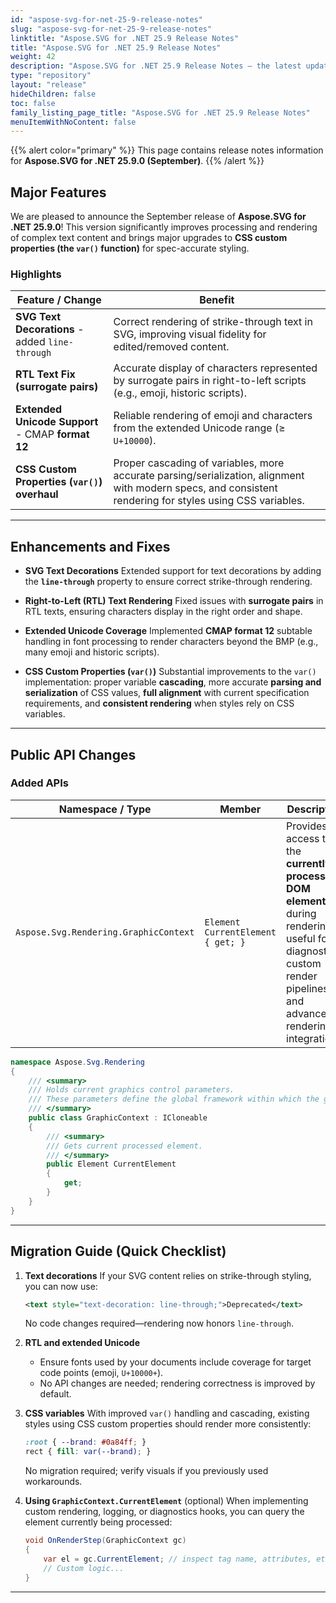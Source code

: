```yaml
---
id: "aspose-svg-for-net-25-9-release-notes"
slug: "aspose-svg-for-net-25-9-release-notes"
linktitle: "Aspose.SVG for .NET 25.9 Release Notes"
title: "Aspose.SVG for .NET 25.9 Release Notes"
weight: 42
description: "Aspose.SVG for .NET 25.9 Release Notes – the latest updates and fixes."
type: "repository"
layout: "release"
hideChildren: false
toc: false
family_listing_page_title: "Aspose.SVG for .NET 25.9 Release Notes"
menuItemWithNoContent: false
---
```

{{% alert color="primary" %}}
This page contains release notes information for **Aspose.SVG for .NET 25.9.0 (September)**.
{{% /alert %}}

## Major Features

We are pleased to announce the September release of **Aspose.SVG for .NET 25.9.0**!
This version significantly improves processing and rendering of complex text content and brings major upgrades to **CSS custom properties (the `var()` function)** for spec-accurate styling.

### Highlights

| Feature / Change | Benefit |
|------------------|---------|
| **SVG Text Decorations** - added `line-through` | Correct rendering of strike-through text in SVG, improving visual fidelity for edited/removed content. |
| **RTL Text Fix (surrogate pairs)** | Accurate display of characters represented by surrogate pairs in right-to-left scripts (e.g., emoji, historic scripts). |
| **Extended Unicode Support** - CMAP **format 12** | Reliable rendering of emoji and characters from the extended Unicode range (≥ `U+10000`). |
| **CSS Custom Properties (`var()`) overhaul** | Proper cascading of variables, more accurate parsing/serialization, alignment with modern specs, and consistent rendering for styles using CSS variables. |

---

## Enhancements and Fixes

- **SVG Text Decorations**
  Extended support for text decorations by adding the **`line-through`** property to ensure correct strike-through rendering.

- **Right-to-Left (RTL) Text Rendering**
  Fixed issues with **surrogate pairs** in RTL texts, ensuring characters display in the right order and shape.

- **Extended Unicode Coverage**
  Implemented **CMAP format 12** subtable handling in font processing to render characters beyond the BMP (e.g., many emoji and historic scripts).

- **CSS Custom Properties (`var()`)**
  Substantial improvements to the `var()` implementation: proper variable **cascading**, more accurate **parsing and serialization** of CSS values, **full alignment** with current specification requirements, and **consistent rendering** when styles rely on CSS variables.

---

## Public API Changes

### **Added APIs**

| Namespace / Type | Member | Description |
|------------------|--------|-------------|
| `Aspose.Svg.Rendering.GraphicContext` | `Element CurrentElement { get; }` | Provides access to the **currently processed DOM element** during rendering; useful for diagnostics, custom render pipelines, and advanced rendering integrations. |

```csharp
namespace Aspose.Svg.Rendering
{
    /// <summary>
    /// Holds current graphics control parameters.
    /// These parameters define the global framework within which the graphics operators execute.
    /// </summary>
    public class GraphicContext : ICloneable
    {
        /// <summary>
        /// Gets current processed element.
        /// </summary>
        public Element CurrentElement
        {
            get;
        }
    }
}
```

---

## Migration Guide (Quick Checklist)

1. **Text decorations**
   If your SVG content relies on strike-through styling, you can now use:
   ```svg
   <text style="text-decoration: line-through;">Deprecated</text>
   ```
   No code changes required—rendering now honors `line-through`.

2. **RTL and extended Unicode**
   - Ensure fonts used by your documents include coverage for target code points (emoji, `U+10000+`).  
   - No API changes are needed; rendering correctness is improved by default.

3. **CSS variables**
   With improved `var()` handling and cascading, existing styles using CSS custom properties should render more consistently:
   ```css
   :root { --brand: #0a84ff; }
   rect { fill: var(--brand); }
   ```
   No migration required; verify visuals if you previously used workarounds.

4. **Using `GraphicContext.CurrentElement`** (optional)
   When implementing custom rendering, logging, or diagnostics hooks, you can query the element currently being processed:
   ```csharp
   void OnRenderStep(GraphicContext gc)
   {
       var el = gc.CurrentElement; // inspect tag name, attributes, etc.
       // Custom logic...
   }
   ```

---
